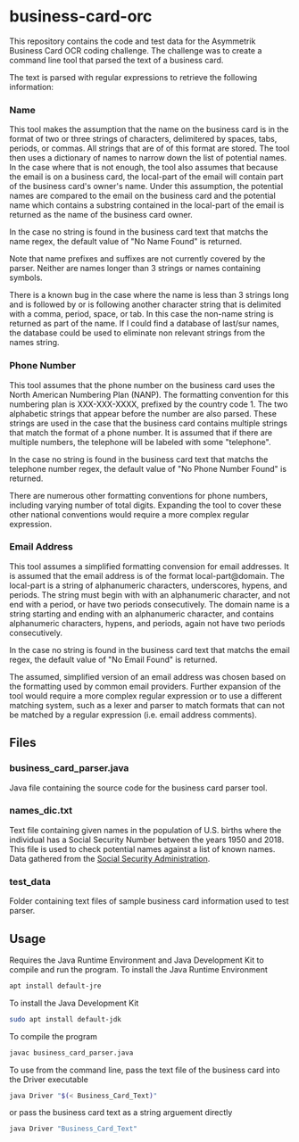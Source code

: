 # business-card-orc

This repository contains the code and test data for the Asymmetrik Business Card
OCR coding challenge. The challenge was to create a command line tool that 
parsed the text of a business card.

The text is parsed with regular expressions to retrieve the following 
information:

### Name

This tool makes the assumption that the name on the business card is in the 
format of two or three strings of characters, delimitered by spaces, tabs, 
periods, or commas. All strings that are of of this format are stored. The tool 
then uses a dictionary of names to narrow down the list of potential names. In 
the case where that is not enough, the tool also assumes that because the email 
is on a business card, the local-part of the email will contain part of the 
business card's owner's name. Under this assumption, the potential names are 
compared to the email on the business card and the potential name which contains
a substring contained in the local-part of the email is returned as the name of 
the business card owner.

In the case no string is found in the business card text that matchs the name 
regex, the default value of "No Name Found" is returned.

Note that name prefixes and suffixes are not currently covered by the parser. 
Neither are names longer than 3 strings or names containing symbols. 

There is a known bug in the case where the name is less than 3 strings long and 
is followed by or is following another character string that is delimited with a
comma, period, space, or tab. In this case the non-name string is returned as 
part of the name. If I could find a database of last/sur names, the database 
could be used to eliminate non relevant strings from the names string.

### Phone Number

This tool assumes that the phone number on the business card uses the North 
American Numbering Plan (NANP). The formatting convention for this numbering 
plan is XXX-XXX-XXXX, prefixed by the country code 1. The two alphabetic strings
that appear before the number are also parsed. These strings are used in the 
case that the business card contains multiple strings that match the format of a
phone number. It is assumed that if there are multiple numbers, the telephone 
will be labeled with some "telephone".

In the case no string is found in the business card text that matchs the 
telephone number regex, the default value of "No Phone Number Found" is 
returned.

There are numerous other formatting conventions for phone numbers, including 
varying number of total digits. Expanding the tool to cover these other national
conventions would require a more complex regular expression.

### Email Address

This tool assumes a simplified formatting convension for email addresses. It is 
assumed that the email address is of the format local-part@domain. The 
local-part is a string of alphanumeric characters, underscores, hypens, and 
periods. The string must begin with with an alphanumeric character, and not end 
with a period, or have two periods consecutively. The domain name is a string 
starting and ending with an alphanumeric character, and contains alphanumeric 
characters, hypens, and periods, again not have two periods consecutively.

In the case no string is found in the business card text that matchs the email 
regex, the default value of "No Email Found" is returned.

The assumed, simplified version of an email address was chosen based on the 
formatting used by common email providers. Further expansion of the tool would 
require a more complex regular expression or to use a different matching system,
such as a lexer and parser to match formats that can not be matched by a regular
expression (i.e. email address comments).

## Files

### business_card_parser.java

Java file containing the source code for the business card parser tool.

### names_dic.txt

Text file containing given names in the population of U.S. births where the 
individual has a Social Security Number between the years 1950 and 2018. This 
file is used to check potential names against a list of known names. Data 
gathered from the [Social Security Administration](https://www.ssa.gov/oact/babynames/limits.html).

### test_data

Folder containing text files of sample business card information used to test 
parser.

## Usage

Requires the Java Runtime Environment and Java Development Kit to compile and 
run the program.
To install the Java Runtime Environment
```bash
apt install default-jre
```
To install the Java Development Kit
```bash
sudo apt install default-jdk
```

To compile the program
```bash
javac business_card_parser.java
```
To use from the command line, pass the text file of the business card into the 
Driver executable
```bash
java Driver "$(< Business_Card_Text)"
```
or pass the business card text as a string arguement directly
```bash
java Driver "Business_Card_Text"
```
